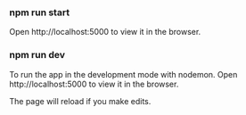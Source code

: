 ### npm run start

Open http://localhost:5000 to view it in the browser.

### npm run dev

To run the app in the development mode with nodemon.
Open http://localhost:5000 to view it in the browser.

The page will reload if you make edits.
